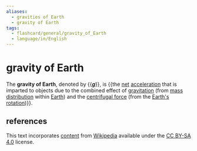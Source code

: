 ```yaml
---
aliases:
  - gravities of Earth
  - gravity of Earth
tags:
  - flashcard/general/gravity_of_Earth
  - language/in/English
---
```


# gravity of Earth

The __gravity of Earth__, denoted by {{___g___}}, is {{the [net](net%20force.md) [acceleration](acceleration.md) that is imparted to objects due to the combined effect of [gravitation](gravity.md) (from [mass distribution](Mass%20distribution.md) within [Earth](Earth.md)) and the [centrifugal force](centrifugal%20force.md) (from the [Earth's rotation](Earth's%20rotation.md))}}. <!--SR:!2024-08-02,14,290!2024-07-28,10,250-->

## references

This text incorporates [content](https://en.wikipedia.org/wiki/gravity_of_Earth) from [Wikipedia](Wikipedia.md) available under the [CC BY-SA 4.0](https://creativecommons.org/licenses/by-sa/4.0/) license.
